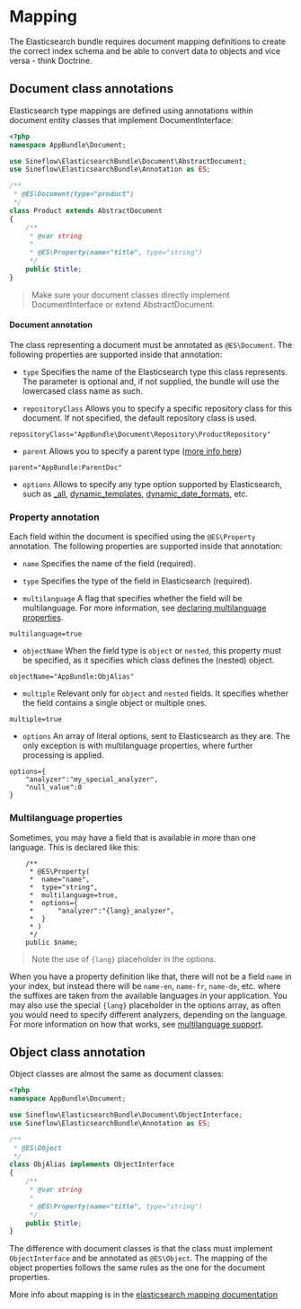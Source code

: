 # Mapping

The Elasticsearch bundle requires document mapping definitions to create the correct index schema and be able to convert data to objects and vice versa - think Doctrine. 

## Document class annotations

Elasticsearch type mappings are defined using annotations within document entity classes that implement DocumentInterface:
```php
<?php
namespace AppBundle\Document;

use Sineflow\ElasticsearchBundle\Document\AbstractDocument;
use Sineflow\ElasticsearchBundle\Annotation as ES;

/**
 * @ES\Document(type="product")
 */
class Product extends AbstractDocument
{
    /**
     * @var string
     *
     * @ES\Property(name="title", type="string")
     */
    public $title;
}
```

> Make sure your document classes directly implement DocumentInterface or extend AbstractDocument.


#### Document annotation

The class representing a document must be annotated as `@ES\Document`. The following properties are supported inside that annotation:

- `type` Specifies the name of the Elasticsearch type this class represents. The parameter is optional and, if not supplied, the bundle will use the lowercased class name as such. 

- `repositoryClass` Allows you to specify a specific repository class for this document. If not specified, the default repository class is used.
```
repositoryClass="AppBundle\Document\Repository\ProductRepository"
```

- `parent` Allows you to specify a parent type ([more info here](https://www.elastic.co/guide/en/elasticsearch/reference/current/mapping-parent-field.html))
```
parent="AppBundle:ParentDoc"
```

- `options` Allows to specify any type option supported by Elasticsearch, such as [\_all](https://www.elastic.co/guide/en/elasticsearch/reference/current/mapping-all-field.html), [dynamic_templates](https://www.elastic.co/guide/en/elasticsearch/reference/current/dynamic-templates.html), [dynamic_date_formats](https://www.elastic.co/guide/en/elasticsearch/reference/current/dynamic-field-mapping.html#date-detection), etc. 

### Property annotation

Each field within the document is specified using the `@ES\Property` annotation. The following properties are supported inside that annotation:

- `name` Specifies the name of the field (required).

- `type` Specifies the type of the field in Elasticsearch (required).

- `multilanguage` A flag that specifies whether the field will be multilanguage. For more information, see [declaring multilanguage properties](#mlproperties).
```
multilanguage=true
```

- `objectName` When the field type is `object` or `nested`, this property must be specified, as it specifies which class defines the (nested) object.
```
objectName="AppBundle:ObjAlias"
```

- `multiple` Relevant only for `object` and `nested` fields. It specifies whether the field contains a single object or multiple ones.
```
multiple=true
```

- `options` An array of literal options, sent to Elasticsearch as they are. The only exception is with multilanguage properties, where further processing is applied. 
```
options={
    "analyzer":"my_special_analyzer", 
    "null_value":0
}
```

### <a name=mlproperties></a>Multilanguage properties

Sometimes, you may have a field that is available in more than one language. This is declared like this:

```
    /**
     * @ES\Property(
     *  name="name",
     *  type="string",
     *  multilanguage=true,
     *  options={
     *      "analyzer":"{lang}_analyzer",
     *  }
     * )
     */
    public $name;
```
> Note the use of `{lang}` placeholder in the options.

When you have a property definition like that, there will not be a field `name` in your index, but instead there will be `name-en`, `name-fr`, `name-de`, etc. where the suffixes are taken from the available languages in your application. You may also use the special `{lang}` placeholder in the options array, as often you would need to specify different analyzers, depending on the language. For more information on how that works, see [multilanguage support](i18n.md).

## Object class annotation

Object classes are almost the same as document classes:

```php
<?php
namespace AppBundle\Document;

use Sineflow\ElasticsearchBundle\Document\ObjectInterface;
use Sineflow\ElasticsearchBundle\Annotation as ES;

/**
 * @ES\Object
 */
class ObjAlias implements ObjectInterface
{
    /**
     * @var string
     *
     * @ES\Property(name="title", type="string")
     */
    public $title;
}
```

The difference with document classes is that the class must implement `ObjectInterface` and be annotated as `@ES\Object`. The mapping of the object properties follows the same rules as the one for the document properties.


More info about mapping is in the [elasticsearch mapping documentation](https://www.elastic.co/guide/en/elasticsearch/reference/current/mapping.html)
